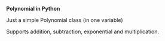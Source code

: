 **Polynomial in Python**

Just a simple Polynomial class (in one variable)

Supports addition, subtraction, exponential and multiplication.
